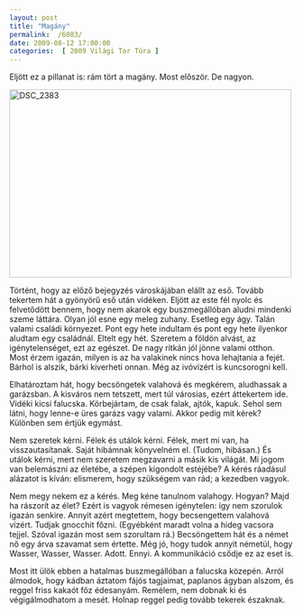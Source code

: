 ```yaml
---
layout: post
title: "Magány"
permalink:  /6083/ 
date: 2009-08-12 17:00:00
categories:  [ 2009 Világi Tor Túra ] 
---
```

Eljött ez a pillanat is: rám tört a magány. Most először. De nagyon.



<!--break-->

<p ><a href="https://www.flickr.com/photos/borazslo/3837615599" title="DSC_2383 by Elek László, on Flickr"><img src="https://c1.staticflickr.com/3/2652/3837615599_6abe155906.jpg" width="500" height="334" alt="DSC_2383"></a></p>

Történt, hogy az előző bejegyzés városkájában elállt az eső. Tovább tekertem hát a gyönyörű eső után vidéken. Eljött az este fél nyolc és felvetődött bennem, hogy nem akarok egy buszmegállóban aludni mindenki szeme láttára. Olyan jól esne egy meleg zuhany. Esetleg egy ágy. Talán valami családi környezet. Pont egy hete indultam és pont egy hete ilyenkor aludtam egy családnál. Eltelt egy hét. Szeretem a földön alvást, az igénytelenséget, ezt az egészet. De nagy ritkán jól jönne valami otthon. Most érzem igazán, milyen is az ha valakinek nincs hova lehajtania a fejét. Bárhol is alszik, bárki kiverheti onnan. Még az ivóvízért is kuncsorogni kell.

Elhatároztam hát, hogy becsöngetek valahová és megkérem, aludhassak a garázsban. A kisváros nem tetszett, mert túl városias, ezért áttekertem ide. Vidéki kicsi falucska. Körbejártam, de csak falak, ajtók, kapuk. Sehol sem látni, hogy lenne-e üres garázs vagy valami. Akkor pedig mit kérek? Különben sem értjük egymást.

Nem szeretek kérni. Félek és utálok kérni. Félek, mert mi van, ha visszautasítanak. Saját hibámnak könyvelném el. (Tudom, hibásan.) És utálok kérni, mert nem szeretem megzavarni a másik kis világát. Mi jogom van belemászni az életébe, a szépen kigondolt estéjébe? A kérés ráadásul alázatot is kíván: elismerem, hogy szükségem van rád; a kezedben vagyok.

Nem megy nekem ez a kérés. Meg kéne tanulnom valahogy. Hogyan? Majd ha rászorít az élet? Ezért is vagyok rémesen igénytelen: így nem szorulok igazán senkire. Annyit azért megtettem, hogy becsengettem valahová vízért. Tudjak gnocchit főzni. (Egyébként maradt volna a hideg vacsora tejjel. Szóval igazán most sem szorultam rá.) Becsöngettem hát és a német nő egy árva szavamat sem értette. Még jó, hogy tudok annyit németül, hogy Wasser, Wasser, Wasser. Adott. Ennyi. A kommunikáció csődje ez az eset is.

Most itt ülök ebben a hatalmas buszmegállóban a falucska közepén. Arról álmodok, hogy kádban áztatom fájós tagjaimat, paplanos ágyban alszom, és reggel friss kakaót főz édesanyám. Remélem, nem dobnak ki és végigálmodhatom a mesét. Holnap reggel pedig tovább tekerek északnak. 